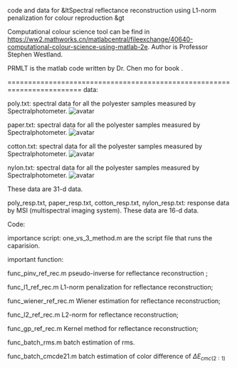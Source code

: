 code and data for &ltSpectral reflectance reconstruction using L1-norm penalization for colour reproduction &gt

Computational colour science tool can be find in https://ww2.mathworks.cn/matlabcentral/fileexchange/40640-computational-colour-science-using-matlab-2e. Author is Professor Stephen Westland.

PRMLT is the matlab code written by Dr. Chen mo for book <Rattern Recognition and Machine Learning>.

========================================================================
data:

poly.txt: spectral data for all the polyester samples measured by Spectralphotometer.
![avatar](/image/poly_refl.jpg)

paper.txt: spectral data for all the polyester samples measured by Spectralphotometer.
![avatar](/image/paper_refl.jpg)

cotton.txt: spectral data for all the polyester samples measured by Spectralphotometer.
![avatar](/image/cotton_refl.jpg)

nylon.txt: spectral data for all the polyester samples measured by Spectralphotometer.
![avatar](/image/nylon_refl.jpg)

These data are 31-d data.


poly_resp.txt, paper_resp.txt, cotton_resp.txt, nylon_resp.txt: response data by MSI (multispectral imaging system).
These data are 16-d data.

Code:

importance script:
one_vs_3_method.m are the script file that runs the caparision.

important function:

func_pinv_ref_rec.m   pseudo-inverse for reflectance reconstruction ;

func_l1_ref_rec.m  L1-norm penalization for reflectance reconstruction;

func_wiener_ref_rec.m  Wiener estimation for reflectance reconstruction; 

func_l2_ref_rec.m L2-norm for reflectance reconstruction;

func_gp_ref_rec.m Kernel method for reflectance reconstruction;

func_batch_rms.m batch estimation of rms.

func_batch_cmcde21.m batch estimation of color difference of $\Delta E_{cmc(2:1)}$
 
